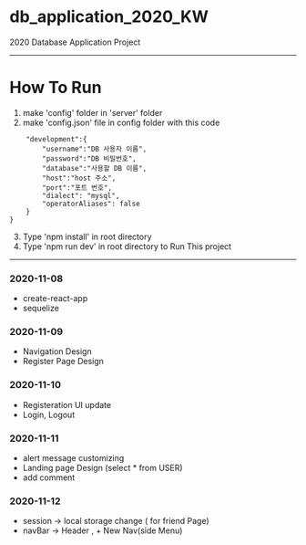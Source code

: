 # db_application_2020_KW
2020 Database Application Project
____________________________________________
# How To Run

1. make 'config' folder in 'server' folder
2. make 'config.json' file in config folder with this code

```{
    "development":{
        "username":"DB 사용자 이름",
        "password":"DB 비밀번호",
        "database":"사용할 DB 이름",
        "host":"host 주소",
        "port":"포트 번호",
        "dialect": "mysql",
        "operatorAliases": false
    }
}
```
3. Type 'npm install' in root directory
5. Type 'npm run dev' in root directory to Run This project
____________________________________________
### 2020-11-08 
* create-react-app
* sequelize

### 2020-11-09
* Navigation Design
* Register Page Design

### 2020-11-10
* Registeration UI update
* Login, Logout

### 2020-11-11
* alert message customizing
* Landing page Design (select * from USER)
* add comment

### 2020-11-12
* session -> local storage change ( for friend Page)
* navBar -> Header , + New Nav(side Menu)